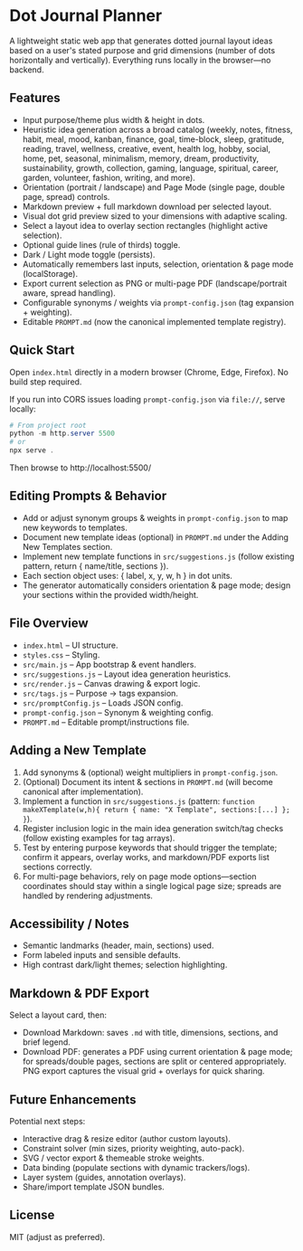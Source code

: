 # Dot Journal Planner

A lightweight static web app that generates dotted journal layout ideas based on a user's stated purpose and grid dimensions (number of dots horizontally and vertically). Everything runs locally in the browser—no backend.

## Features
- Input purpose/theme plus width & height in dots.
- Heuristic idea generation across a broad catalog (weekly, notes, fitness, habit, meal, mood, kanban, finance, goal, time-block, sleep, gratitude, reading, travel, wellness, creative, event, health log, hobby, social, home, pet, seasonal, minimalism, memory, dream, productivity, sustainability, growth, collection, gaming, language, spiritual, career, garden, volunteer, fashion, writing, and more).
- Orientation (portrait / landscape) and Page Mode (single page, double page, spread) controls.
- Markdown preview + full markdown download per selected layout.
- Visual dot grid preview sized to your dimensions with adaptive scaling.
- Select a layout idea to overlay section rectangles (highlight active selection).
- Optional guide lines (rule of thirds) toggle.
- Dark / Light mode toggle (persists).
- Automatically remembers last inputs, selection, orientation & page mode (localStorage).
- Export current selection as PNG or multi-page PDF (landscape/portrait aware, spread handling).
- Configurable synonyms / weights via `prompt-config.json` (tag expansion + weighting).
- Editable `PROMPT.md` (now the canonical implemented template registry).

## Quick Start
Open `index.html` directly in a modern browser (Chrome, Edge, Firefox). No build step required.

If you run into CORS issues loading `prompt-config.json` via `file://`, serve locally:

```powershell
# From project root
python -m http.server 5500
# or
npx serve .
```
Then browse to http://localhost:5500/

## Editing Prompts & Behavior
- Add or adjust synonym groups & weights in `prompt-config.json` to map new keywords to templates.
- Document new template ideas (optional) in `PROMPT.md` under the Adding New Templates section.
- Implement new template functions in `src/suggestions.js` (follow existing pattern, return { name/title, sections }).
- Each section object uses: { label, x, y, w, h } in dot units.
- The generator automatically considers orientation & page mode; design your sections within the provided width/height.

## File Overview
- `index.html` – UI structure.
- `styles.css` – Styling.
- `src/main.js` – App bootstrap & event handlers.
- `src/suggestions.js` – Layout idea generation heuristics.
- `src/render.js` – Canvas drawing & export logic.
- `src/tags.js` – Purpose → tags expansion.
- `src/promptConfig.js` – Loads JSON config.
- `prompt-config.json` – Synonym & weighting config.
- `PROMPT.md` – Editable prompt/instructions file.

## Adding a New Template
1. Add synonyms & (optional) weight multipliers in `prompt-config.json`.
2. (Optional) Document its intent & sections in `PROMPT.md` (will become canonical after implementation).
3. Implement a function in `src/suggestions.js` (pattern: `function makeXTemplate(w,h){ return { name: "X Template", sections:[...] }; }`).
4. Register inclusion logic in the main idea generation switch/tag checks (follow existing examples for tag arrays).
5. Test by entering purpose keywords that should trigger the template; confirm it appears, overlay works, and markdown/PDF exports list sections correctly.
6. For multi-page behaviors, rely on page mode options—section coordinates should stay within a single logical page size; spreads are handled by rendering adjustments.

## Accessibility / Notes
- Semantic landmarks (header, main, sections) used.
- Form labeled inputs and sensible defaults.
- High contrast dark/light themes; selection highlighting.

## Markdown & PDF Export
Select a layout card, then:
- Download Markdown: saves `.md` with title, dimensions, sections, and brief legend.
- Download PDF: generates a PDF using current orientation & page mode; for spreads/double pages, sections are split or centered appropriately.
PNG export captures the visual grid + overlays for quick sharing.

## Future Enhancements
Potential next steps:
- Interactive drag & resize editor (author custom layouts).
- Constraint solver (min sizes, priority weighting, auto-pack).
- SVG / vector export & themeable stroke weights.
- Data binding (populate sections with dynamic trackers/logs).
- Layer system (guides, annotation overlays).
- Share/import template JSON bundles.

## License
MIT (adjust as preferred).
